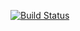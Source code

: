 [![Build Status](https://www.travis-ci.org/luozhijunc/exercise2.svg?branch=master)](https://www.travis-ci.org/luozhijunc/exercise2)
